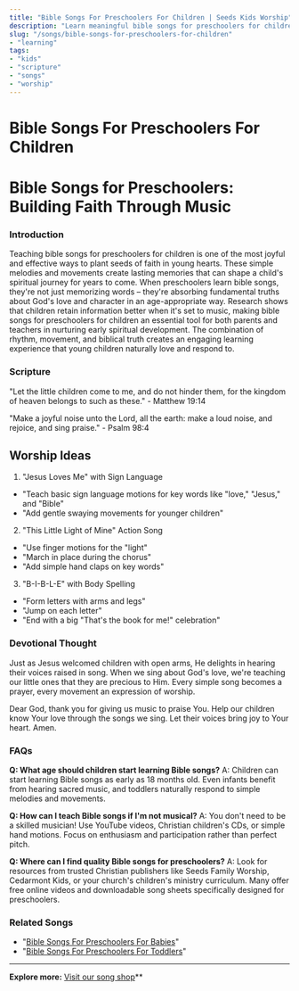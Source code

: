 ```yaml
---
title: "Bible Songs For Preschoolers For Children | Seeds Kids Worship"
description: "Learn meaningful bible songs for preschoolers for children that teach Scripture through music. Interactive worship resources for kids and families."
slug: "/songs/bible-songs-for-preschoolers-for-children"
- "learning"
tags:
- "kids"
- "scripture"
- "songs"
- "worship"
---
```


# Bible Songs For Preschoolers For Children

# Bible Songs for Preschoolers: Building Faith Through Music

### Introduction
Teaching bible songs for preschoolers for children is one of the most joyful and effective ways to plant seeds of faith in young hearts. These simple melodies and movements create lasting memories that can shape a child's spiritual journey for years to come. When preschoolers learn bible songs, they're not just memorizing words – they're absorbing fundamental truths about God's love and character in an age-appropriate way. Research shows that children retain information better when it's set to music, making bible songs for preschoolers for children an essential tool for both parents and teachers in nurturing early spiritual development. The combination of rhythm, movement, and biblical truth creates an engaging learning experience that young children naturally love and respond to.

### Scripture
"Let the little children come to me, and do not hinder them, for the kingdom of heaven belongs to such as these." - Matthew 19:14

"Make a joyful noise unto the Lord, all the earth: make a loud noise, and rejoice, and sing praise." - Psalm 98:4

## Worship Ideas
1. "Jesus Loves Me" with Sign Language
- "Teach basic sign language motions for key words like "love," "Jesus," and "Bible"
- "Add gentle swaying movements for younger children"

2. "This Little Light of Mine" Action Song
- "Use finger motions for the "light"
- "March in place during the chorus"
- "Add simple hand claps on key words"

3. "B-I-B-L-E" with Body Spelling
- "Form letters with arms and legs"
- "Jump on each letter"
- "End with a big "That's the book for me!" celebration"

### Devotional Thought
Just as Jesus welcomed children with open arms, He delights in hearing their voices raised in song. When we sing about God's love, we're teaching our little ones that they are precious to Him. Every simple song becomes a prayer, every movement an expression of worship. 

Dear God, thank you for giving us music to praise You. Help our children know Your love through the songs we sing. Let their voices bring joy to Your heart. Amen.

### FAQs
**Q: What age should children start learning Bible songs?**
A: Children can start learning Bible songs as early as 18 months old. Even infants benefit from hearing sacred music, and toddlers naturally respond to simple melodies and movements.

**Q: How can I teach Bible songs if I'm not musical?**
A: You don't need to be a skilled musician! Use YouTube videos, Christian children's CDs, or simple hand motions. Focus on enthusiasm and participation rather than perfect pitch.

**Q: Where can I find quality Bible songs for preschoolers?**
A: Look for resources from trusted Christian publishers like Seeds Family Worship, Cedarmont Kids, or your church's children's ministry curriculum. Many offer free online videos and downloadable song sheets specifically designed for preschoolers.

### Related Songs

- "[Bible Songs For Preschoolers For Babies](/songs/bible-songs-for-preschoolers-for-babies/)"
- "[Bible Songs For Preschoolers For Toddlers](/songs/bible-songs-for-preschoolers-for-toddlers/)"

---

**Explore more:** [Visit our song shop](https://seedskidsworship.com/shop)**

<!-- Schema Markup -->
<script type="application/ld+json">
{
  "@context": "https://schema.org",
  "@type": "MusicRecording",
  "name": "Bible Songs For Preschoolers For Children",
  "byArtist": {
    "@type": "MusicGroup",
    "name": "Seeds Kids Worship"
  },
  "isFamilyFriendly": true,
  "url": "https://seedskidsworship.com/songs/bible-songs-for-preschoolers-for-children/"
}
</script>